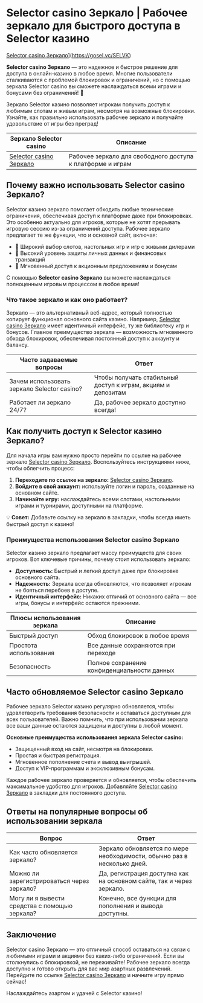 # Selector casino Зеркало | Рабочее зеркало для быстрого доступа в Selector казино

[Selector casino Зеркало](https://gosel.vc/SELVK "Селектор казино зеркало")](https://gosel.vc/SELVK)

**Selector casino Зеркало** — это надежное и быстрое решение для доступа в онлайн-казино в любое время. Многие пользователи сталкиваются с проблемой блокировок и ограничений, но с помощью зеркала Selector casino вы сможете наслаждаться всеми играми и бонусами без ограничений! 🎰 

Зеркало Selector казино позволяет игрокам получить доступ к любимым слотам и живым играм, несмотря на возможные блокировки. Узнайте, как правильно использовать рабочее зеркало и получайте удовольствие от игры без преград!

| Зеркало Selector casino | Описание |
|-------------------------|----------|
| [Selector casino Зеркало](https://gosel.vc/SELVK) | Рабочее зеркало для свободного доступа к платформе и играм |

## Почему важно использовать Selector casino Зеркало?

Selector казино зеркало помогает обходить любые технические ограничения, обеспечивая доступ к платформе даже при блокировках. Это особенно актуально для игроков, которые не хотят прерывать игровую сессию из-за ограничений доступа. Рабочее зеркало предлагает те же функции, что и основной сайт, включая:

- 🎲 Широкий выбор слотов, настольных игр и игр с живыми дилерами
- 🔐 Высокий уровень защиты личных данных и финансовых транзакций
- 🚀 Мгновенный доступ к акционным предложениям и бонусам

С помощью **Selector casino Зеркало** вы можете наслаждаться полноценным игровым процессом в любое время!

### Что такое зеркало и как оно работает?

Зеркало — это альтернативный веб-адрес, который полностью копирует функционал основного сайта казино. Например, [Selector casino Зеркало](https://gosel.vc/SELVK) имеет идентичный интерфейс, ту же библиотеку игр и бонусов. Главное преимущество зеркала — возможность мгновенного обхода блокировок, обеспечивая постоянный доступ к аккаунту и балансу.

| Часто задаваемые вопросы | Ответ |
|--------------------------|-------|
| Зачем использовать зеркало Selector casino? | Чтобы получать стабильный доступ к играм, акциям и депозитам |
| Работает ли зеркало 24/7? | Да, рабочее зеркало доступно всегда! |

## Как получить доступ к Selector казино Зеркало?

Для начала игры вам нужно просто перейти по ссылке на рабочее зеркало [Selector casino Зеркало](https://gosel.vc/SELVK). Воспользуйтесь инструкциями ниже, чтобы облегчить процесс:

1. **Переходите по ссылке на зеркало:** [Selector casino Зеркало](https://gosel.vc/SELVK).
2. **Войдите в свой аккаунт:** используйте логин и пароль, созданные на основном сайте.
3. **Начинайте игру:** наслаждайтесь всеми слотами, настольными играми и турнирами, доступными на платформе.

💡 **Совет:** Добавьте ссылку на зеркало в закладки, чтобы всегда иметь быстрый доступ к казино!

### Преимущества использования Selector casino Зеркало

Selector казино зеркало предлагает массу преимуществ для своих игроков. Вот ключевые причины, почему стоит использовать зеркало:

- **Доступность:** Быстрый и легкий доступ даже при блокировке основного сайта.
- **Надежность:** Зеркала всегда обновляются, что позволяет игрокам не бояться перебоев в доступе.
- **Идентичный интерфейс:** Никаких отличий от основного сайта — все игры, бонусы и интерфейс остаются прежними.

| Плюсы использования зеркала | Описание |
|-----------------------------|----------|
| Быстрый доступ | Обход блокировок в любое время |
| Простота использования | Все данные сохраняются при переходе |
| Безопасность | Полное сохранение конфиденциальности данных |

## Часто обновляемое Selector casino Зеркало

Рабочее зеркало Selector казино регулярно обновляется, чтобы удовлетворить требования безопасности и оставаться доступным для всех пользователей. Важно помнить, что при использовании зеркала все ваши данные остаются защищены и доступны в любой момент.

**Основные преимущества использования зеркала Selector casino:**

- Защищенный вход на сайт, несмотря на блокировки.
- Простая и быстрая регистрация.
- Мгновенное пополнение счета и вывод выигрышей.
- Доступ к VIP-программам и эксклюзивным бонусам.

Каждое рабочее зеркало проверяется и обновляется, чтобы обеспечить максимальное удобство для игроков. Добавляйте [Selector casino Зеркало](https://gosel.vc/SELVK) в закладки для постоянного доступа.

## Ответы на популярные вопросы об использовании зеркала

| Вопрос | Ответ |
|--------|-------|
| Как часто обновляется зеркало? | Зеркало обновляется по мере необходимости, обычно раз в несколько дней. |
| Можно ли зарегистрироваться через зеркало? | Да, регистрация доступна как на основном сайте, так и через зеркало. |
| Могу ли я вывести средства с помощью зеркала? | Конечно, все функции для пополнения и вывода доступны. |

## Заключение

Selector casino Зеркало — это отличный способ оставаться на связи с любимыми играми и акциями без каких-либо ограничений. Если вы столкнулись с блокировкой, не переживайте! Рабочее зеркало всегда доступно и готово открыть для вас мир азартных развлечений. Перейдите по ссылке [Selector casino Зеркало](https://gosel.vc/SELVK) и начните игру прямо сейчас! 

Наслаждайтесь азартом и удачей с Selector казино!

